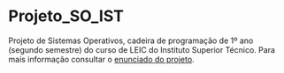 # Projeto_SO_IST
Projeto de Sistemas Operativos, cadeira de programação de 1º ano (segundo semestre) do curso de LEIC do Instituto Superior Técnico.
Para mais informação consultar o [enunciado do projeto](https://github.com/tecnico-so/enunciado-proj-so-2022-23).

